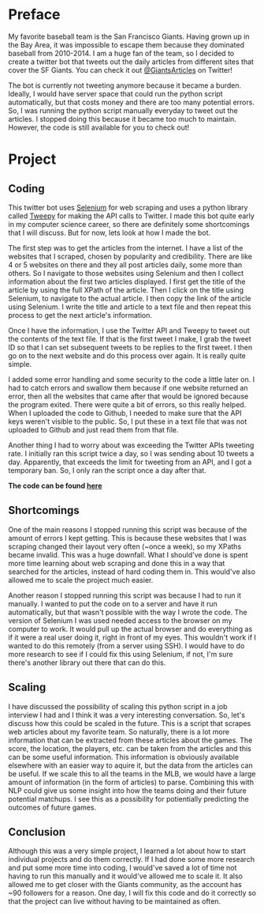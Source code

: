 # Preface
My favorite baseball team is the San Francisco Giants. Having grown up in the Bay Area, it was impossible to escape them because they dominated baseball from 2010-2014. I am a huge fan of the team, so I decided to create a twitter bot that tweets out the daily articles from different sites that cover the SF Giants. You can check it out [@GiantsArticles](https://twitter.com/GiantsArticles) on Twitter!

The bot is currently not tweeting anymore because it became a burden. Ideally, I would have server space that could run the python script automatically, but that costs money and there are too many potential errors. So, I was running the python script manually everyday to tweet out the articles. I stopped doing this because it became too much to maintain. However, the code is still available for you to check out!

# Project
## Coding 
This twitter bot uses [Selenium](https://www.selenium.dev/) for web scraping and uses a python library called [Tweepy](https://www.tweepy.org/) for making the API calls to Twitter. I made this bot quite early in my computer science career, so there are definitely some shortcomings that I will discuss. But for now, lets look at how I made the bot.

The first step was to get the articles from the internet. I have a list of the websites that I scraped, chosen by popularity and credibility. There are like 4 or 5 websites on there and they all post articles daily, some more than others. So I navigate to those websites using Selenium and then I collect information about the first two articles displayed. I first get the title of the article by using the full XPath of the article. Then I click on the title using Selenium, to navigate to the actual article. I then copy the link of the article using Selenium. I write the title and article to a text file and then repeat this process to get the next article's information.

Once I have the information, I use the Twitter API and Tweepy to tweet out the contents of the text file. If that is the first tweet I make, I grab the tweet ID so that I can set subsequent tweets to be replies to the first tweet. I then go on to the next website and do this process over again. It is really quite simple. 

I added some error handling and some security to the code a little later on. I had to catch errors and swallow them because if one website returned an error, then all the websites that came after that would be ignored because the program exited. There were quite a bit of errors, so this really helped. When I uploaded the code to Github, I needed to make sure that the API keys weren't visible to the public. So, I put these in a text file that was not uploaded to Github and just read them from that file.

Another thing I had to worry about was exceeding the Twitter APIs tweeting rate. I initially ran this script twice a day, so I was sending about 10 tweets a day. Apparently, that exceeds the limit for tweeting from an API, and I got a temporary ban. So, I only ran the script once a day after that.

**The code can be found [here](https://github.com/ayelrod/GiantsArticles/blob/main/giantsArticles.py)**

## Shortcomings
One of the main reasons I stopped running this script was because of the amount of errors I kept getting. This is because these websites that I was scraping changed their layout very often (~once a week), so my XPaths became invalid. This was a huge downfall. What I should've done is spent more time learning about web scraping and done this in a way that searched for the articles, instead of hard coding them in. This would've also allowed me to scale the project much easier.

Another reason I stopped running this script was because I had to run it manually. I wanted to put the code on to a server and have it run automatically, but that wasn't possible with the way I wrote the code. The version of Selenium I was used needed access to the browser on my computer to work. It would pull up the actual browser and do everything as if it were a real user doing it, right in front of my eyes. This wouldn't work if I wanted to do this remotely (from a server using SSH). I would have to do more research to see if I could fix this using Selenium, if not, I'm sure there's another library out there that can do this.

## Scaling
I have discussed the possibility of scaling this python script in a job interview I had and I think it was a very interesting conversation. So, let's discuss how this could be scaled in the future. This is a script that scrapes web articles about my favorite team. So naturally, there is a lot more information that can be extracted from these articles about the games. The score, the location, the players, etc. can be taken from the articles and this can be some useful information. This information is obviously available elsewhere with an easier way to aquire it, but the data from the articles can be useful. If we scale this to all the teams in the MLB, we would have a large amount of information (in the form of articles) to parse. Combining this with NLP could give us some insight into how the teams doing and their future potential matchups. I see this as a possibility for potientially predicting the outcomes of future games.

## Conclusion
Although this was a very simple project, I learned a lot about how to start individual projects and do them correctly. If I had done some more research and put some more time into coding, I would've saved a lot of time not having to run this manually and it would've allowed me to scale it. It also allowed me to get closer with the Giants community, as the account has ~90 followers for a reason. One day, I will fix this code and do it correctly so that the project can live without having to be maintained as often.
